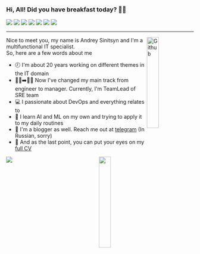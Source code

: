 ### Hi, All! Did you have breakfast today? 🥑🍔
<!-- <p align="center">
    <a align="center" href="https://github.com/ellerbrock/open-source-badges/"><img align="center" alt="Open Source Love"
                                                                     src="https://badges.frapsoft.com/os/v1/open-source.svg?v=103"></a>
</p> -->
![](https://img.shields.io/badge/Tools-Kubernetes-informational?style=flat&logo=kubernetes&logoColor=white&color=blue)
![](https://img.shields.io/badge/Tools-Docker-informational?style=flat&logo=docker&logoColor=white&color=blue)
![](https://img.shields.io/badge/CI/CD-GitLab-informational?style=flat&logo=gitlab&logoColor=white&color=blue)
![](https://img.shields.io/badge/OS-MacOS-informational?style=flat&logo=macos&logoColor=white&color=blue)
![](https://img.shields.io/badge/Editor-VSCode-informational?style=flat&logo=code&logoColor=white&color=blue)
![](https://img.shields.io/badge/Language-GoLang-informational?style=flat&logo=go&logoColor=white&color=blue)
![](https://img.shields.io/badge/Language-Python-informational?style=flat&logo=python&logoColor=white&color=blue)

---   
<img align="right" alt="Github" src="https://octodex.github.com/images/pythocat.png" width="25%"/>

Nice to meet you, my name is Andrey Sinitsyn and I'm a multifunctional IT specialist.  
So, here are a few words about me
* 🕗 I'm about 20 years working on different themes in the IT domain
* 👷‍♂️➡️👨‍💻 Now I've changed my main track from engineer to manager. Currently, I'm TeamLead of SRE team
* 💻 I passionate about DevOps and everything relates to
* 🥷 I learn AI and ML on my own and trying to apply it to my daily routines
* 📓 I'm a blogger as well. Reach me out at [telegram](https://t.me/happy_devops) (In Russian, sorry)
* 📜 And as the last point, you can put your eyes on my [full CV](https://andrey.sinits.in) 

<img align="right" src="https://dev-gang.ru/static/storage/228930811996337321345827048302203503497.png" width="25%">

![](https://github-readme-stats.vercel.app/api?username=boombick&show_icons=true&include_all_commits=true)


